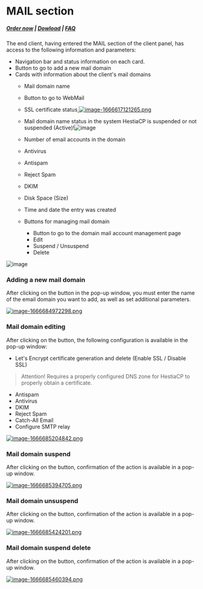 # MAIL section

#####  [Order now](https://puqcloud.com/index.php?rp=/store/whmcs-module-hestiacp) | [Dowload](https://download.puqcloud.com/WHMCS/servers/PUQ_WHMCS-HestiaCP/) | [FAQ](https://faq.puqcloud.com/)

The end client, having entered the MAIL section of the client panel, has access to the following information and parameters:

- Navigation bar and status information on each card.
- Button to go to add a new mail domain
- Cards with information about the client's mail domains 
    - Mail domain name
    - Button to go to WebMail
    - SSL certificate status[ ![image-1666617121265.png](https://doc.puq.info/uploads/images/gallery/2022-10/scaled-1680-/image-1666617121265.png)](https://doc.puq.info/uploads/images/gallery/2022-10/image-1666617121265.png)
    - Mail domain name status in the system HestiaCP is suspended or not suspended (Active)!![image](https://user-images.githubusercontent.com/81689153/223438956-940c975c-fc90-48b2-aca0-65cfb4be4023.png)
    - Number of email accounts in the domain
    - Antivirus
    - Antispam
    - Reject Spam
    - DKIM
    - Disk Space (Size)
    - Time and date the entry was created
    - Buttons for managing mail domain  
        
        - Button to go to the domain mail account management page
        - Edit
        - Suspend / Unsuspend
        - Delete

![image](https://user-images.githubusercontent.com/81689153/223438991-a13d08c6-9214-42e6-a6ae-9d3dcf55f58e.png)

### Adding a new mail domain

After clicking on the button in the pop-up window, you must enter the name of the email domain you want to add, as well as set additional parameters.

[![image-1666684972298.png](https://doc.puq.info/uploads/images/gallery/2022-10/scaled-1680-/image-1666684972298.png)](https://doc.puq.info/uploads/images/gallery/2022-10/image-1666684972298.png)

### Mail domain editing

After clicking on the button, the following configuration is available in the pop-up window:

- Let's Encrypt certificate generation and delete (Enable SSL / Disable SSL)  
>Attention! Requires a properly configured DNS zone for HestiaCP to properly obtain a certificate.
- Antispam
- Antivirus
- DKIM
- Reject Spam
- Catch-All Email
- Configure SMTP relay

[![image-1666685204842.png](https://doc.puq.info/uploads/images/gallery/2022-10/scaled-1680-/image-1666685204842.png)](https://doc.puq.info/uploads/images/gallery/2022-10/image-1666685204842.png)

### Mail domain suspend

After clicking on the button, confirmation of the action is available in a pop-up window.

[![image-1666685394705.png](https://doc.puq.info/uploads/images/gallery/2022-10/scaled-1680-/image-1666685394705.png)](https://doc.puq.info/uploads/images/gallery/2022-10/image-1666685394705.png)

### Mail domain unsuspend 

After clicking on the button, confirmation of the action is available in a pop-up window.

[![image-1666685424201.png](https://doc.puq.info/uploads/images/gallery/2022-10/scaled-1680-/image-1666685424201.png)](https://doc.puq.info/uploads/images/gallery/2022-10/image-1666685424201.png)

### Mail domain suspend delete

After clicking on the button, confirmation of the action is available in a pop-up window.

[![image-1666685460394.png](https://doc.puq.info/uploads/images/gallery/2022-10/scaled-1680-/image-1666685460394.png)](https://doc.puq.info/uploads/images/gallery/2022-10/image-1666685460394.png)
